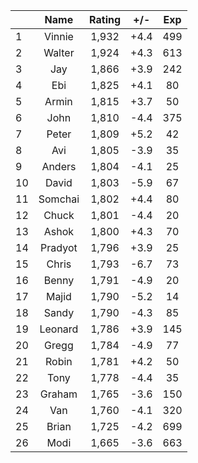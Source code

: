 | |Name|Rating|+/-|Exp|
|-|:--:|:----:|:-:|:-:|
|1|Vinnie|1,932|+4.4|499|
|2|Walter|1,924|+4.3|613|
|3|Jay|1,866|+3.9|242|
|4|Ebi|1,825|+4.1|80|
|5|Armin|1,815|+3.7|50|
|6|John|1,810|-4.4|375|
|7|Peter|1,809|+5.2|42|
|8|Avi|1,805|-3.9|35|
|9|Anders|1,804|-4.1|25|
|10|David|1,803|-5.9|67|
|11|Somchai|1,802|+4.4|80|
|12|Chuck|1,801|-4.4|20|
|13|Ashok|1,800|+4.3|70|
|14|Pradyot|1,796|+3.9|25|
|15|Chris|1,793|-6.7|73|
|16|Benny|1,791|-4.9|20|
|17|Majid|1,790|-5.2|14|
|18|Sandy|1,790|-4.3|85|
|19|Leonard|1,786|+3.9|145|
|20|Gregg|1,784|-4.9|77|
|21|Robin|1,781|+4.2|50|
|22|Tony|1,778|-4.4|35|
|23|Graham|1,765|-3.6|150|
|24|Van|1,760|-4.1|320|
|25|Brian|1,725|-4.2|699|
|26|Modi|1,665|-3.6|663|
